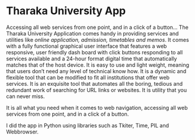 # Tharaka University App
Accessing all web services from one point, and in a click of a button…
The Tharaka University Application comes handy in providing services and utilities like _online application, admission, timetables and memos_. It comes with a fully functional graphical user interface that features a web responsive, user friendly dash board with click buttons responding to all services available and a 24-hour format digital time that automatically matches that of the host device.
 It is easy to use and light weight, meaning that users don’t need any level of technical know how. It is a dynamic and flexible tool that can be modified to fit all institutions that offer web services. It is an exquisite tool that automates all the boring, tedious and redundant work of searching for URL links or websites. It is utility that you can never miss.

It is all what you need when it comes to web navigation, accessing all web services from one point, and in a click of a button.


I did the app in Python using libraries such as Tkiter, Time, PIL and Webbrowser.
 
